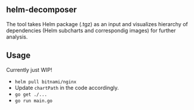 ## helm-decomposer
The tool takes Helm package (.tgz) as an input and visualizes hierarchy of dependencies (Helm subcharts and correspondig images) for further analysis.

## Usage
Currently just WIP!
- `helm pull bitnami/nginx`
- Update `chartPath` in the code accordingly.
- `go get ./...`
- `go run main.go`
